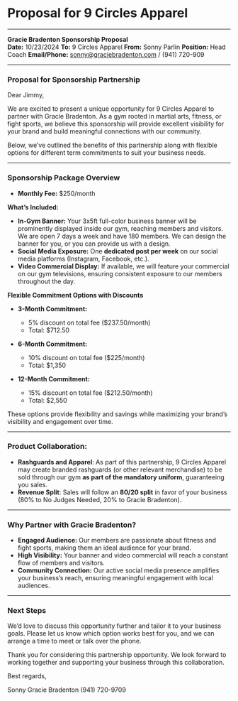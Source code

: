# Proposal for 9 Circles Apparel

---

**Gracie Bradenton Sponsorship Proposal**  
**Date:** 10/23/2024
**To:** 9 Circles Apparel
**From:** Sonny Parlin
**Position:** Head Coach
**Email/Phone:** sonny@graciebradenton.com / (941) 720-909

---

### **Proposal for Sponsorship Partnership**  

Dear Jimmy,  

We are excited to present a unique opportunity for 9 Circles Apparel to partner with Gracie Bradenton. As a gym rooted in martial arts, fitness, or fight sports, we believe this sponsorship will provide excellent visibility for your brand and build meaningful connections with our community.  

Below, we’ve outlined the benefits of this partnership along with flexible options for different term commitments to suit your business needs.  

---

### **Sponsorship Package Overview**  

- **Monthly Fee:** $250/month  

**What’s Included:**  
- **In-Gym Banner:** Your 3x5ft full-color business banner will be prominently displayed inside our gym, reaching members and visitors.  We are open 7 days a week and have 180 members. We can design the banner for you, or you can provide us with a design.
- **Social Media Exposure:** One **dedicated post per week** on our social media platforms (Instagram, Facebook, etc.).  
- **Video Commercial Display:** If available, we will feature your commercial on our gym televisions, ensuring consistent exposure to our members throughout the day.  

**Flexible Commitment Options with Discounts**  

- **3-Month Commitment:**  
  - 5% discount on total fee ($237.50/month)  
  - Total: $712.50  

- **6-Month Commitment:**  
  - 10% discount on total fee ($225/month)  
  - Total: $1,350  

- **12-Month Commitment:**  
  - 15% discount on total fee ($212.50/month)  
  - Total: $2,550  

These options provide flexibility and savings while maximizing your brand’s visibility and engagement over time.  

---------------

### Product Collaboration:

* **Rashguards and Apparel**: As part of this partnership, 9 Circles Apparel may create branded rashguards (or other relevant merchandise) to be sold through our gym **as part of the mandatory uniform**, guaranteeing you sales.
* **Revenue Split**: Sales will follow an **80/20 split** in favor of your business (80% to No Judges Needed, 20% to Gracie Bradenton).


---

### **Why Partner with Gracie Bradenton?**  
- **Engaged Audience:** Our members are passionate about fitness and fight sports, making them an ideal audience for your brand.  
- **High Visibility:** Your banner and video commercial will reach a constant flow of members and visitors.  
- **Community Connection:** Our active social media presence amplifies your business’s reach, ensuring meaningful engagement with local audiences.  

---

### **Next Steps**  
We’d love to discuss this opportunity further and tailor it to your business goals. Please let us know which option works best for you, and we can arrange a time to meet or talk over the phone.  

Thank you for considering this partnership opportunity. We look forward to working together and supporting your business through this collaboration.  

Best regards,  

Sonny
Gracie Bradenton 
(941) 720-9709  